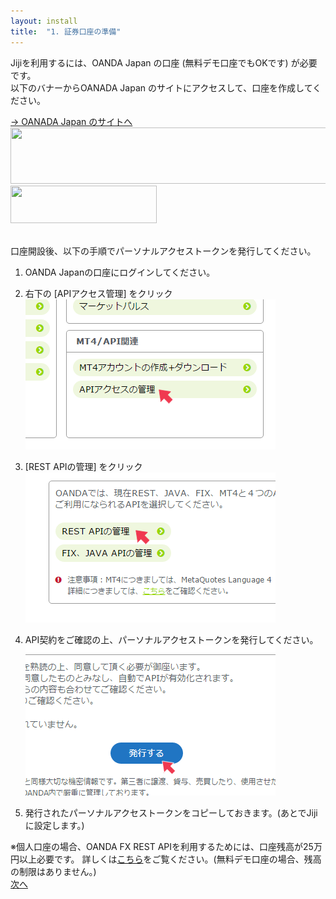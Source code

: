 ```yaml
---
layout: install
title:  "1. 証券口座の準備"
---
```


<p>Jijiを利用するには、OANDA Japan の口座 (無料デモ口座でもOKです) が必要です。<br/>
以下のバナーからOANADA Japan のサイトにアクセスして、口座を作成してください。</p>

<div class="link_to_oanda">
<a class="link_to_oanda" href="https://click.j-a-net.jp/1578403/517576/" target="_blank">
→ OANADA Japan のサイトへ
</a>
<a class="link_to_oanda large" href="https://click.j-a-net.jp/1578403/517576/" target="_blank">
  <img src="https://image.j-a-net.jp/1578403/517576/" width="728" height="90"  border="0" />
</a>
<a class="link_to_oanda small" href="https://click.j-a-net.jp/1578403/518058/" target="_blank">
  <img src="https://image.j-a-net.jp/1578403/518058/" width="234" height="60"  border="0" />
</a>
</div>
<!--
<div class="notice no_indent">
※アフィリエイトリンクになっています。<br/>サービス改善のため、よろしければご協力いただけると助かります!
</div>
-->

<br/>

口座開設後、以下の手順でパーソナルアクセストークンを発行してください。

1. OANDA Japanの口座にログインしてください。

2. 右下の [APIアクセス管理] をクリック
![手順1](/images/install/prepare_securities_01.png)

3. [REST APIの管理] をクリック
![手順2](/images/install/prepare_securities_02.png)

4. API契約をご確認の上、パーソナルアクセストークンを発行してください。
![手順3](/images/install/prepare_securities_03.png)

5. 発行されたパーソナルアクセストークンをコピーしておきます。(あとでJijiに設定します。)

<div class="notice no_indent">
※個人口座の場合、OANDA FX REST APIを利用するためには、口座残高が25万円以上必要です。
  詳しくは<a href="http://www.oanda.jp/api/" target="_blank">こちら</a>をご覧ください。(無料デモ口座の場合、残高の制限はありません。)
</div>

<div class="next">
  <a href="020000_install_server.html">次へ</a>
</div>


<script >
$( document ).ready(function() {
  $('a.link_to_oanda').on('click', function() {
    ga('send', 'event', 'install', 'create_oanda_account');
  });
});
</script>
